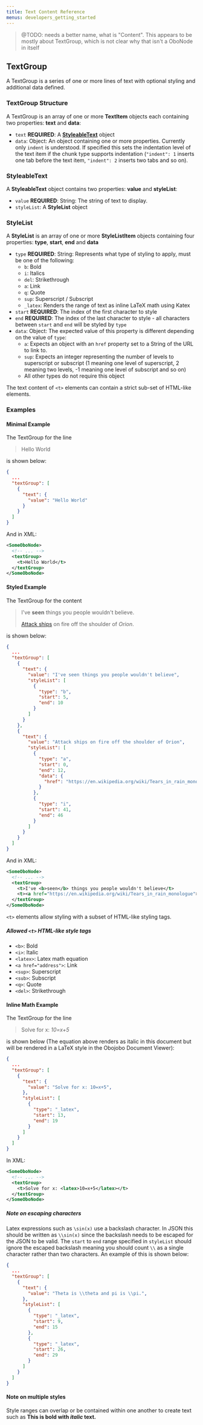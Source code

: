 ```yaml
---
title: Text Content Reference
menus: developers_getting_started
---
```


> @TODO: needs a better name, what is "Content".  This appears to be mostly about TextGroup, which is not clear why that isn't a OboNode in itself

## TextGroup

A TextGroup is a series of one or more lines of text with optional styling and additional data defined.

### TextGroup Structure

A TextGroup is an array of one or more **TextItem** objects each containing two properties: **text** and **data**:

* `text` **REQUIRED**: A [**StyleableText**](obo_content_reference.md#styleabletext) object
* `data`: Object: An object containing one or more properties. Currently only `indent` is understood. If specified this sets the indentation level of the text item if the chunk type supports indentation (`"indent": 1` inserts one tab before the text item, `"indent": 2` inserts two tabs and so on).

### StyleableText

A **StyleableText** object contains two properties: **value** and **styleList**:

* `value` **REQUIRED**: String: The string of text to display.
* `styleList`: A **StyleList** object

### StyleList

A **StyleList** is an array of one or more **StyleListItem** objects containing four properties: **type**, **start**, **end** and **data**

* `type` **REQUIRED**: String: Represents what type of styling to apply, must be one of the following:
  * `b`: Bold
  * `i`: Italics
  * `del`: Strikethrough
  * `a`: Link
  * `q`: Quote
  * `sup`: Superscript / Subscript
  * `_latex`: Renders the range of text as inline LaTeX math using Katex
* `start` **REQUIRED**: The index of the first character to style
* `end` **REQUIRED**: The index of the last character to style - all characters between `start` and `end` will be styled by `type`
* `data`: Object: The expected value of this property is different depending on the value of `type`:
  * `a`: Expects an object with an `href` property set to a String of the URL to link to.
  * `sup`: Expects an integer representing the number of levels to superscript or subscript (1 meaning one level of superscript, 2 meaning two levels, -1 meaning one level of subscript and so on)
  * All other types do not require this object

The text content of `<t>` elements can contain a strict sub-set of HTML-like elements.

### Examples

#### Minimal Example

The TextGroup for the line

> Hello World

is shown below:

```json
{
  ...
  "textGroup": [
    {
      "text": {
        "value": "Hello World"
      }
    }
  ]
}
```

And in XML:

```xml
<SomeOboNode>
  <!-- ... -->
  <textGroup>
    <t>Hello World</t>
  </textGroup>
</SomeOboNode>
```

#### Styled Example

The TextGroup for the content

> I've **seen** things you people wouldn't believe.
>
> [Attack ships](https://en.wikipedia.org/wiki/Tears_in_rain_monologue) on fire off the shoulder of _Orion_.

is shown below:

```json
{
  ...
  "textGroup": [
    {
      "text": {
        "value": "I've seen things you people wouldn't believe",
        "styleList": [
          {
            "type": "b",
            "start": 5,
            "end": 10
          }
        ]
      }
    },
    {
      "text": {
        "value": "Attack ships on fire off the shoulder of Orion",
        "styleList": [
          {
            "type": "a",
            "start": 0,
            "end": 12,
            "data": {
              "href": "https://en.wikipedia.org/wiki/Tears_in_rain_monologue"
            }
          },
          {
            "type": "i",
            "start": 41,
            "end": 46
          }
        ]
      }
    }
  ]
}
```

And in XML:

```xml
<SomeOboNode>
  <!-- ... -->
  <textGroup>
    <t>I've <b>seen</b> things you people wouldn't believe</t>
    <t><a href="https://en.wikipedia.org/wiki/Tears_in_rain_monologue">Attack ships</a> on fire off the shoulder of <i>Orion</i></t>
  </textGroup>
</SomeOboNode>
```

`<t>` elements allow styling with a subset of HTML-like styling tags.

##### Allowed `<t>` HTML-like style tags

* `<b>`: Bold
* `<i>`: Italic
* `<latex>`: Latex math equation
* `<a href="address">`: Link
* `<sup>`: Superscript
* `<sub>`: Subscript
* `<q>`: Quote
* `<del>`: Strikethrough

#### Inline Math Example

The TextGroup for the line

> Solve for x: _10=x+5_

is shown below (The equation above renders as italic in this document but will be rendered in a LaTeX style in the Obojobo Document Viewer):

```json
{
  ...
  "textGroup": [
    {
      "text": {
        "value": "Solve for x: 10=x+5",
      },
      "styleList": [
        {
          "type": "_latex",
          "start": 13,
          "end": 19
        }
      ]
    }
  ]
}
```

In XML:

```xml
<SomeOboNode>
  <!-- ... -->
  <textGroup>
    <t>Solve for x: <latex>10=x+5</latex></t>
  </textGroup>
</SomeOboNode>
```

##### Note on escaping characters

Latex expressions such as `\sin(x)` use a backslash character. In JSON this should be written as `\\sin(x)` since the backslash needs to be escaped for the JSON to be valid. The `start` to `end` range specified in `styleList` should ignore the escaped backslash meaning you should count `\\` as a single character rather than two characters. An example of this is shown below:

```json
{
  ...
  "textGroup": [
    {
      "text": {
        "value": "Theta is \\theta and pi is \\pi.",
      },
      "styleList": [
        {
          "type": "_latex",
          "start": 9,
          "end": 15
        },
        {
          "type": "_latex",
          "start": 26,
          "end": 29
        }
      ]
    }
  ]
}
```

#### Note on multiple styles

Style ranges can overlap or be contained within one another to create text such as **This is bold with _italic_ text.**
